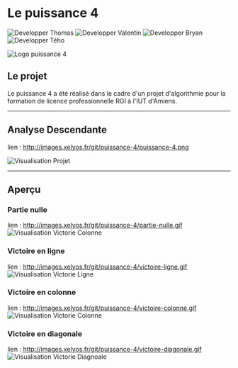 # **Le puissance 4**

![Developper Thomas](http://images.xelyos.fr/md_status/developper/Thomas.png)
![Developper Valentin](http://images.xelyos.fr/md_status/developper/valentin-norro-dev.png)
![Developper Bryan](http://images.xelyos.fr/md_status/developper/Bryan.png)
![Developper Tého](http://images.xelyos.fr/md_status/developper/theo-cramez-dev.png)

![Logo puissance 4](https://upload.wikimedia.org/wikipedia/commons/thumb/d/dc/Puissance4_01.svg/langfr-220px-Puissance4_01.svg.png)

## Le projet
Le puissance 4 a été réalisé dans le cadre d'un projet d'algorithmie pour la formation de licence professionnelle RGI à l'IUT d'Amiens.

---
## Analyse Descendante
lien : http://images.xelyos.fr/git/puissance-4/puissance-4.png

![Visualisation Projet](http://images.xelyos.fr/git/puissance-4/puissance-4.png)

---
## Aperçu

### Partie nulle
lien : http://images.xelyos.fr/git/puissance-4/partie-nulle.gif
![Visualisation Victorie Colonne](http://images.xelyos.fr/git/puissance-4/partie-nulle.gif)

### Victoire en ligne
lien : http://images.xelyos.fr/git/puissance-4/victoire-ligne.gif
![Visualisation Victorie Ligne](http://images.xelyos.fr/git/puissance-4/victoire-ligne.gif)

### Victoire en colonne
lien : http://images.xelyos.fr/git/puissance-4/victoire-colonne.gif
![Visualisation Victorie Colonne](http://images.xelyos.fr/git/puissance-4/victoire-colonne.gif)

### Victoire en diagonale
lien : http://images.xelyos.fr/git/puissance-4/victoire-diagonale.gif
![Visualisation Victorie Diagnoale](http://images.xelyos.fr/git/puissance-4/victoire-diagonale.gif)
